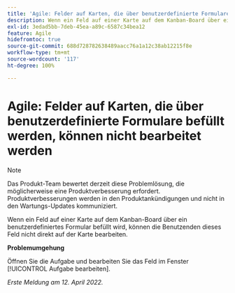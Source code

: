 ```yaml
---
title: 'Agile: Felder auf Karten, die über benutzerdefinierte Formulare befüllt werden, können nicht bearbeitet werden'
description: Wenn ein Feld auf einer Karte auf dem Kanban-Board über ein benutzerdefiniertes Formular befüllt wird, können die Benutzenden dieses Feld nicht direkt auf der Karte bearbeiten.
exl-id: 3edad5bb-7deb-45ea-a89c-6587c34bea12
feature: Agile
hidefromtoc: true
source-git-commit: 688d728782638489aacc76a1a12c38ab12215f8e
workflow-type: tm+mt
source-wordcount: '117'
ht-degree: 100%

---
```


# Agile: Felder auf Karten, die über benutzerdefinierte Formulare befüllt werden, können nicht bearbeitet werden

>[!NOTE]
>
>Das Produkt-Team bewertet derzeit diese Problemlösung, die möglicherweise eine Produktverbesserung erfordert. Produktverbesserungen werden in den Produktankündigungen und nicht in den Wartungs-Updates kommuniziert.

Wenn ein Feld auf einer Karte auf dem Kanban-Board über ein benutzerdefiniertes Formular befüllt wird, können die Benutzenden dieses Feld nicht direkt auf der Karte bearbeiten.

**Problemumgehung**

Öffnen Sie die Aufgabe und bearbeiten Sie das Feld im Fenster [!UICONTROL Aufgabe bearbeiten].

_Erste Meldung am 12. April 2022._
